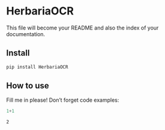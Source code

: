 # HerbariaOCR

<!-- WARNING: THIS FILE WAS AUTOGENERATED! DO NOT EDIT! -->

This file will become your README and also the index of your
documentation.

## Install

``` sh
pip install HerbariaOCR
```

## How to use

Fill me in please! Don’t forget code examples:

``` python
1+1
```

    2
